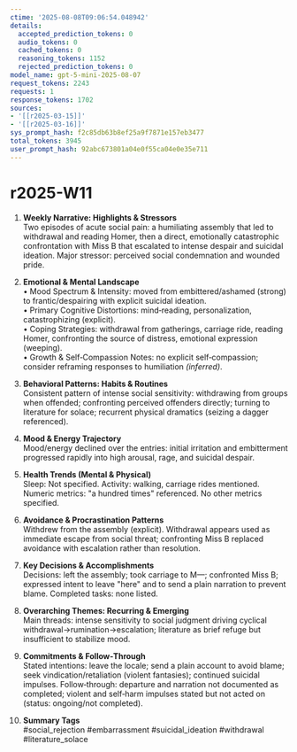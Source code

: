 ```yaml
---
ctime: '2025-08-08T09:06:54.048942'
details:
  accepted_prediction_tokens: 0
  audio_tokens: 0
  cached_tokens: 0
  reasoning_tokens: 1152
  rejected_prediction_tokens: 0
model_name: gpt-5-mini-2025-08-07
request_tokens: 2243
requests: 1
response_tokens: 1702
sources:
- '[[r2025-03-15]]'
- '[[r2025-03-16]]'
sys_prompt_hash: f2c85db63b8ef25a9f7871e157eb3477
total_tokens: 3945
user_prompt_hash: 92abc673801a04e0f55ca04e0e35e711
---
```

# r2025-W11

1. **Weekly Narrative: Highlights & Stressors**  
Two episodes of acute social pain: a humiliating assembly that led to withdrawal and reading Homer, then a direct, emotionally catastrophic confrontation with Miss B that escalated to intense despair and suicidal ideation. Major stressor: perceived social condemnation and wounded pride.

2. **Emotional & Mental Landscape**  
• Mood Spectrum & Intensity: moved from embittered/ashamed (strong) to frantic/despairing with explicit suicidal ideation.  
• Primary Cognitive Distortions: mind‑reading, personalization, catastrophizing (explicit).  
• Coping Strategies: withdrawal from gatherings, carriage ride, reading Homer, confronting the source of distress, emotional expression (weeping).  
• Growth & Self‑Compassion Notes: no explicit self‑compassion; consider reframing responses to humiliation *(inferred)*.

3. **Behavioral Patterns: Habits & Routines**  
Consistent pattern of intense social sensitivity: withdrawing from groups when offended; confronting perceived offenders directly; turning to literature for solace; recurrent physical dramatics (seizing a dagger referenced).

4. **Mood & Energy Trajectory**  
Mood/energy declined over the entries: initial irritation and embitterment progressed rapidly into high arousal, rage, and suicidal despair.

5. **Health Trends (Mental & Physical)**  
Sleep: Not specified. Activity: walking, carriage rides mentioned. Numeric metrics: "a hundred times" referenced. No other metrics specified.

6. **Avoidance & Procrastination Patterns**  
Withdrew from the assembly (explicit). Withdrawal appears used as immediate escape from social threat; confronting Miss B replaced avoidance with escalation rather than resolution.

7. **Key Decisions & Accomplishments**  
Decisions: left the assembly; took carriage to M—; confronted Miss B; expressed intent to leave "here" and to send a plain narration to prevent blame. Completed tasks: none listed.

8. **Overarching Themes: Recurring & Emerging**  
Main threads: intense sensitivity to social judgment driving cyclical withdrawal→rumination→escalation; literature as brief refuge but insufficient to stabilize mood.

9. **Commitments & Follow‑Through**  
Stated intentions: leave the locale; send a plain account to avoid blame; seek vindication/retaliation (violent fantasies); continued suicidal impulses. Follow‑through: departure and narration not documented as completed; violent and self‑harm impulses stated but not acted on (status: ongoing/not completed).

10. **Summary Tags**  
#social_rejection #embarrassment #suicidal_ideation #withdrawal #literature_solace